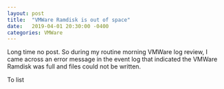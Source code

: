 ```yaml
---
layout: post
title:  "VMWare Ramdisk is out of space"
date:   2019-04-01 20:30:00 -0400
categories: VMWare
---
```



Long time no post.  So during my routine morning VMWare log review, I came across an error message in the event log that indicated the VMWare Ramdisk was full and files could not be written.

To list